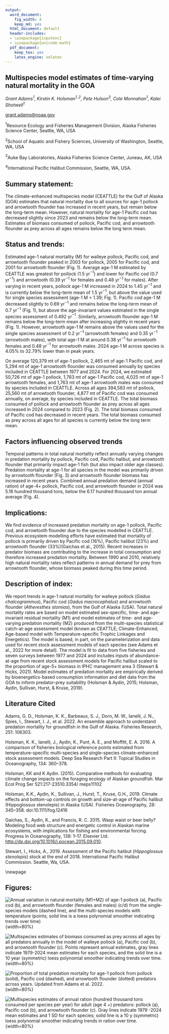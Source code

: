 ```yaml
---
output:
  word_document:
    fig_width: 4
    keep_md: yes
  html_document: default
  header-includes:
  - \usepackage{inputenc}
  - \usepackage{unicode-math}
  pdf_document:
    keep_tex: yes
    latex_engine: xelatex
---
```




## Multispecies model estimates of time-varying natural mortality in the GOA
*Grant Adams$^1$, Kirstin K. Holsman$^{1,2}$, Pete Hulson$^3$, Cole Monnahan$^1$, Kalei Shotwell$^1$*

grant.adams@noaa.gov

$^1$Resource Ecology and Fisheries Management Division, Alaska Fisheries Science Center, Seattle, WA, USA

$^2$School of Aquatic and Fishery Sciences, University of Washington, Seattle, WA, USA

$^3$Auke Bay Laboratories, Alaska Fisheries Science Center, Juneau, AK, USA

$^4$International Pacific Halibut Commission, Seattle, WA, USA.


## Summary statement:

The climate-enhanced multispecies model (CEATTLE) for the Gulf of Alaska (GOA) estimates that natural mortality due to all sources for age-1 pollock and arrowtooth flounder has increased in recent years, but remain below the long-term mean. However, natural mortality for age-1 Pacific cod has decreased slightly since 2023 and remains below the long-term mean. Estimates of biomass consumed of pollock, Pacific cod, and arrowtooth flounder as prey across all ages remains below the long term mean.


## Status and trends:  

Estimated age-1 natural mortality (M) for walleye pollock, Pacific cod, and arrowtooth flounder peaked in 2003 for pollock, 2005 for Pacific cod, and 2001 for arrowtooth flounder (Fig. 1). Average age-1 M estimated by CEATTLE was greatest for pollock (1.5 yr$^{-1}$) and lower for Pacific cod (0.7 yr$^{-1}$) and arrowtooth (0.39 yr$^{-1}$ for females and 0.48 yr$^{-1}$ for males). After varying in recent years, pollock age-1 M increased in 2024 to 1.45 yr$^{-1}$ and is currently below the long-term mean of 1.5 yr$^{-1}$, but above the value used for single species assessment (age-1 M = 1.39; Fig. 1). Pacific cod age-1 M decreased slightly to 0.69 yr$^{-1}$ and remains below the long-term mean of 0.7 yr$^{-1}$ (Fig. 1), but above the age-invariant values estimated in the single species assessment of 0.492 yr$^{-1}$. Similarly, arrowtooth flounder age-1 M remains below the long-term mean after increasing slightly in recent years (Fig. 1). However, arrowtooth age-1 M remains above the values used for the single species assessment of 0.2 yr$^{-1}$ (arrowtooth females) and 0.35 yr$^{-1}$ (arrowtooth males), with total age-1 M at around 0.38 yr$^{-1}$ for arrowtooth females and 0.48 yr$^{-1}$ for arrowtooth males. 2024 age-1 M across species is 4.05% to 32.79% lower than in  peak years.

On average 120,379 mt of age-1 pollock,   2,465 mt of age-1 Pacific cod, and   5,294 mt of age-1 arrowtooth flounder was consumed annually by species included in CEATTLE between 1977 and 2024. For 2024, we estimated 50,726 mt of age-1 pollock,  1,763 mt of age-1 Pacific cod,  4,025 mt of age-1 arrowtooth females, and  1,763 mt of age-1 arrowtooth males was consumed by species included in CEATTLE. Across all ages 394,583 mt of pollock,  25,560 mt of arrowtooth flounder,   4,877 mt of Pacific cod was consumed annually, on average, by species included in CEATTLE. The total biomass consumed of pollock and arrowtooth flounder as prey across all ages increased in 2024 compared to 2023 (Fig. 2). The total biomass consumed of Pacific cod has decreased in recent years. The total biomass consumed as prey across all ages for all species is currently below the long term mean.


## Factors influencing observed trends

Temporal patterns in total natural mortality reflect annually varying changes in predation mortality by pollock, Pacific cod, Pacific halibut, and arrowtooth flounder that primarily impact age-1 fish (but also impact older age classes). Predation mortality at age-1 for all species in the model was primarily driven by arrowtooth flounder (Fig. 3) and arrowtooth flounder biomass has increased in recent years. Combined annual predation demand (annual ration) of age-4+ pollock, Pacific cod, and arrowtooth flounder in 2024 was 5.16 hundred thousand tons, below the 6.17 hundred thousand ton annual average (Fig. 4). 


## Implications: 

We find evidence of increased predation mortality on age-1 pollock, Pacific cod, and arrowtooth flounder due to the species modelled in CEATTLE. Previous ecosystem modelling efforts have estimated that mortality of pollock is primarily driven by Pacific cod (16%), Pacific halibut (23%) and arrowtooth flounder (33%)(Gaichas et al., 2015). Recent increases in predator biomass are contributing to the increase in total consumption and therefore increased predation mortality. Between 1990 and 2010, relatively high natural mortality rates reflect patterns in annual demand for prey from arrowtooth flounder, whose biomass peaked during this time period. 


## Description of index: 

We report trends in age-1 natural mortality for walleye pollock (_Gadus chalcogrammus_), Pacific cod (_Gadus macrocephalus_) and arrowtooth flounder (_Atheresthes stomias_), from the Gulf of Alaska (USA). Total natural mortality rates are based on model estimated sex-specific, time- and age-invariant residual mortality (M1) and model estimates of time- and age-varying predation mortality (M2) produced from the multi-species statistical catch-at-age assessment model (known as CEATTLE; Climate-Enhanced, Age-based model with Temperature-specific Trophic Linkages and Energetics). The model is based, in part, on the parameterization and data used for recent stock assessment models of each species (see Adams et al., 2022 for more detail). The model is fit to data from five fisheries and seven surveys between 1977 and 2024 and includes inputs of abundance-at-age from recent stock assessment models for Pacific halibut scaled to the proportion of age-5+ biomass in IPHC management area 3 (Stewart & Hicks, 2021). Model estimates of predation mortality are empirically derived by bioenergetics-based consumption information and diet data from the GOA to inform predator-prey suitability (Holsman & Aydin, 2015; Holsman, Aydin, Sullivan, Hurst, & Kruse, 2019). 

## Literature Cited
Adams, G. D., Holsman, K. K., Barbeaux, S. J., Dorn, M. W., Ianelli, J. N., Spies, I., Stewart, I. J., et al. 2022. An ensemble approach to understand predation mortality for groundfish in the Gulf of Alaska. Fisheries Research, 251: 106303. 

Holsman, K. K., Ianelli, J., Aydin, K., Punt, A. E., and Moffitt, E. A. 2016. A comparison of fisheries biological reference points estimated from temperature-specific multi-species and single-species climate-enhanced stock assessment models. Deep Sea Research Part II: Topical Studies in Oceanography, 134: 360–378. 

Holsman, KK and K Aydin. (2015). Comparative methods for evaluating climate change impacts on the foraging ecology of Alaskan groundfish. Mar Ecol Prog Ser 521:217-23510.3354/ meps11102

Holsman, K.K., Aydin, K., Sullivan, J., Hurst, T., Kruse, G.H., 2019. Climate effects and bottom-up controls on growth and size-at-age of Pacific halibut (Hippoglossus stenolepis) in Alaska (USA). Fisheries Oceanography, 28: 345–358. doi:10.1111/fog.12416

Gaichas, S., Aydin, K., and Francis, R. C. 2015. Wasp waist or beer belly? Modeling food web structure and energetic control in Alaskan marine ecosystems, with implications for fishing and environmental forcing. Progress in Oceanography, 138: 1–17. Elsevier Ltd. http://dx.doi.org/10.1016/j.pocean.2015.09.010.

Stewart, I., Hicks, A., 2019. Assessment of the Pacific halibut (_Hippoglossus stenolepis_) stock at the end of 2018. International Pacific Halibut Commission. Seattle, Wa, USA.

\newpage 

## Figures: 

![Annual variation in natural mortality (**M1+M2**) of age-1 pollock (a), Pacific cod (b), and arrowtooth flounder (females and males) (c/d) from the single-species models (dashed line), and the multi-species models with temperature (points; solid line is a loess polynomial smoother indicating trends over time)](Results/ESR_Fig1.jpg){width=80%}


![Multispecies estimates of biomass consumed as prey across all ages by all predators annually in the model of walleye pollock (a), Pacific cod (b), and arrowtooth flounder (c). Points represent annual estimates, gray lines indicate 1979-2024 mean estimates for each species, and the solid line is a 10 year (symmetric) loess polynomial smoother indicating trends over time.](Results/ESR_Fig2.jpg){width=80%}


![Proportion of total predation mortality for age-1 pollock from pollock (solid), Pacific cod (dashed), and arrowtooth flounder (dotted) predators across years. Updated from Adams et al. 2022.](Results/ESR_Fig3.jpg){width=80%}


![Multispecies estimates of annual ration (hundred thousand tons consumed per species per year) for adult (age 4 +) predators: pollock (a), Pacific cod (b), and arrowtooth flounder (c). Gray lines indicate 1979 -2024 mean estimates and 1 SD for each species; solid line is a 10 y (symmetric) loess polynomial smoother indicating trends in ration over time.](Results/ESR_Fig4.jpg){width=80%}






